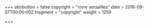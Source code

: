 +++
attribution = false
copyright = "vivre versailles"
date = 2016-09-07T00:00:00Z
fragment = "copyright"
weight = 1250

+++
